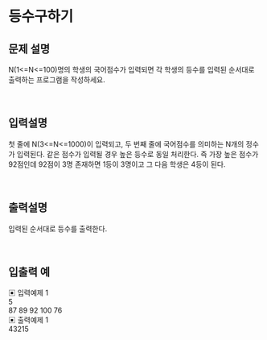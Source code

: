 # 등수구하기

## 문제 설명
N(1<=N<=100)명의 학생의 국어점수가 입력되면 각 학생의 등수를 입력된 순서대로 출력하는 프로그램을 작성하세요.

<br>

## 입력설명
첫 줄에 N(3<=N<=1000)이 입력되고, 두 번째 줄에 국어점수를 의미하는 N개의 정수가 입력된다. 같은 점수가 입력될 경우 높은 등수로 동일 처리한다. 즉 가장 높은 점수가 92점인데 92점이 3명 존재하면 1등이 3명이고 그 다음 학생은 4등이 된다.

<br>

## 출력설명
입력된 순서대로 등수를 출력한다.

<br>

## 입출력 예
▣ 입력예제 1 <br>
5 <br>
87 89 92 100 76 <br>
▣ 출력예제 1 <br>
43215